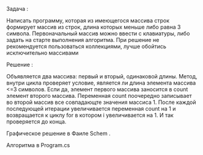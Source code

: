 Задача :

Написать программу, которая из имеющегося массива строк формирует массив из строк, 
длина которых меньше либо равна 3 символа. Первоначальный массив можно ввести с клавиатуры, 
либо задать на старте выполнения алгоритма. При решение не рекомендуется пользоваться коллекциями, лучше обойтись исключительно массивами

Решение :

Объявляется два массива: первый и вторый, одинаковой длины. Метод,  внутри цикла проверяет условие, является ли длина элемента массива <=3 символов.
Если да, элемент первого массива заносится в count элемент второго массива.
Переменная count поочередно записывает во второй массив все совпадающте значения массиса 1. 
После каждой последующей итерации увеличивается переменная count на 1 и возвращается к циклу for в котором i увеличивается на 1.
И так проверяется до конца.

Графическое решение в Фаиле Schem .

Алгоритма в Program.cs
